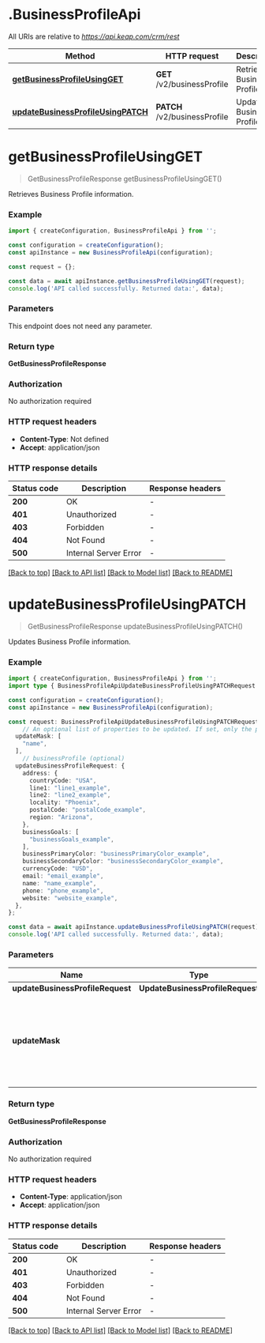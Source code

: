 # .BusinessProfileApi

All URIs are relative to *https://api.keap.com/crm/rest*

Method | HTTP request | Description
------------- | ------------- | -------------
[**getBusinessProfileUsingGET**](BusinessProfileApi.md#getBusinessProfileUsingGET) | **GET** /v2/businessProfile | Retrieve Business Profile
[**updateBusinessProfileUsingPATCH**](BusinessProfileApi.md#updateBusinessProfileUsingPATCH) | **PATCH** /v2/businessProfile | Update Business Profile


# **getBusinessProfileUsingGET**
> GetBusinessProfileResponse getBusinessProfileUsingGET()

Retrieves Business Profile information.

### Example


```typescript
import { createConfiguration, BusinessProfileApi } from '';

const configuration = createConfiguration();
const apiInstance = new BusinessProfileApi(configuration);

const request = {};

const data = await apiInstance.getBusinessProfileUsingGET(request);
console.log('API called successfully. Returned data:', data);
```


### Parameters
This endpoint does not need any parameter.


### Return type

**GetBusinessProfileResponse**

### Authorization

No authorization required

### HTTP request headers

 - **Content-Type**: Not defined
 - **Accept**: application/json


### HTTP response details
| Status code | Description | Response headers |
|-------------|-------------|------------------|
**200** | OK |  -  |
**401** | Unauthorized |  -  |
**403** | Forbidden |  -  |
**404** | Not Found |  -  |
**500** | Internal Server Error |  -  |

[[Back to top]](#) [[Back to API list]](README.md#documentation-for-api-endpoints) [[Back to Model list]](README.md#documentation-for-models) [[Back to README]](README.md)

# **updateBusinessProfileUsingPATCH**
> GetBusinessProfileResponse updateBusinessProfileUsingPATCH()

Updates Business Profile information.

### Example


```typescript
import { createConfiguration, BusinessProfileApi } from '';
import type { BusinessProfileApiUpdateBusinessProfileUsingPATCHRequest } from '';

const configuration = createConfiguration();
const apiInstance = new BusinessProfileApi(configuration);

const request: BusinessProfileApiUpdateBusinessProfileUsingPATCHRequest = {
    // An optional list of properties to be updated. If set, only the provided properties will be updated and others will be skipped. (optional)
  updateMask: [
    "name",
  ],
    // businessProfile (optional)
  updateBusinessProfileRequest: {
    address: {
      countryCode: "USA",
      line1: "line1_example",
      line2: "line2_example",
      locality: "Phoenix",
      postalCode: "postalCode_example",
      region: "Arizona",
    },
    businessGoals: [
      "businessGoals_example",
    ],
    businessPrimaryColor: "businessPrimaryColor_example",
    businessSecondaryColor: "businessSecondaryColor_example",
    currencyCode: "USD",
    email: "email_example",
    name: "name_example",
    phone: "phone_example",
    website: "website_example",
  },
};

const data = await apiInstance.updateBusinessProfileUsingPATCH(request);
console.log('API called successfully. Returned data:', data);
```


### Parameters

Name | Type | Description  | Notes
------------- | ------------- | ------------- | -------------
 **updateBusinessProfileRequest** | **UpdateBusinessProfileRequest**| businessProfile |
 **updateMask** |  | An optional list of properties to be updated. If set, only the provided properties will be updated and others will be skipped. | (optional) defaults to undefined


### Return type

**GetBusinessProfileResponse**

### Authorization

No authorization required

### HTTP request headers

 - **Content-Type**: application/json
 - **Accept**: application/json


### HTTP response details
| Status code | Description | Response headers |
|-------------|-------------|------------------|
**200** | OK |  -  |
**401** | Unauthorized |  -  |
**403** | Forbidden |  -  |
**404** | Not Found |  -  |
**500** | Internal Server Error |  -  |

[[Back to top]](#) [[Back to API list]](README.md#documentation-for-api-endpoints) [[Back to Model list]](README.md#documentation-for-models) [[Back to README]](README.md)


